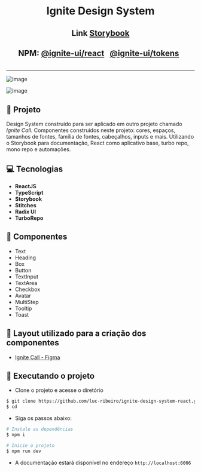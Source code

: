 <h1 align="center">
Ignite Design System
</h1>

<h2 align="center">Link <a href="https://luc-ribeiro.github.io/ignite-design-system-react/" target="_blank">Storybook</a> </h2>

<h2 align="center">
  NPM: 
  <table align="center">
    <tr> <a href="https://www.npmjs.com/package/@ribeiro-ignite-ui/react" target="_blank">@ignite-ui/react</a> </tr> &nbsp;
    <tr valign="top"><a href="https://www.npmjs.com/package/@ribeiro-ignite-ui/tokens" target="_blank">@ignite-ui/tokens</a></tr> &nbsp;
  </table>
</h2>

---

![image](https://github.com/luc-ribeiro/ignite-design-system-react/assets/69688077/22bf713b-ec46-493e-8709-89f78c511971)

![image](https://github.com/luc-ribeiro/ignite-design-system-react/assets/69688077/f75a399b-6ce0-4695-9791-510690181228)



## 📄 Projeto
Design System construído para ser aplicado em outro projeto chamado _Ignite Call_. 
Componentes construídos neste projeto: cores, espaços, tamanhos de fontes, família de fontes, cabeçalhos, inputs e mais. Utilizando o Storybook para documentação, React como aplicativo base, turbo repo, mono repo e automações.

## 💻 Tecnologias

- **ReactJS**
- **TypeScript**
- **Storybook**
- **Stitches**
- **Radix UI**
- **TurboRepo**

## :art: Componentes

- Text
- Heading
- Box
- Button
- TextInput
- TextArea
- Checkbox
- Avatar
- MultiStep
- Tooltip
- Toast

## 🔖 Layout utilizado para a criação dos componentes
- [Ignite Call - Figma](https://www.figma.com/file/1fBgGauyyzAeE9AA8w7Dzi/Ignite-Call--%E2%80%A2-Projeto-React-(Copy)?type=design&node-id=339-74&mode=design)

## 🚀 Executando o projeto

- Clone o projeto e acesse o diretório

```bash
$ git clone https://github.com/luc-ribeiro/ignite-design-system-react.git
$ cd 
```

- Siga os passos abaixo:
```bash
# Instale as dependências
$ npm i

# Inicie o projeto
$ npm run dev
```

- A documentação estará disponível no endereço `http://localhost:6006`
